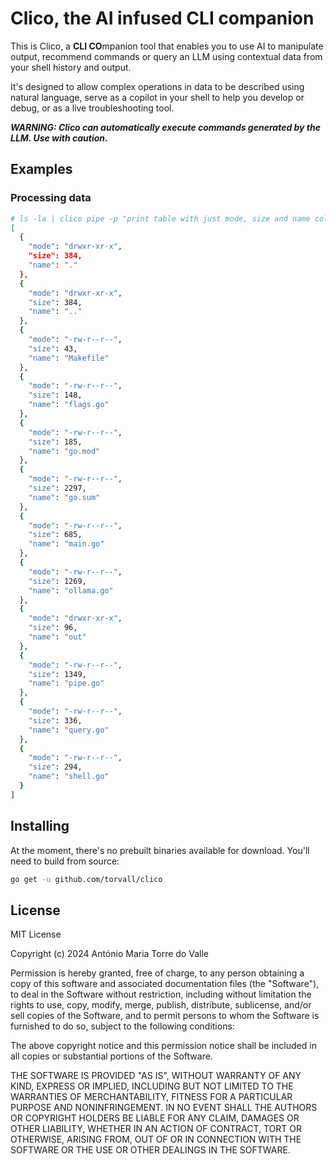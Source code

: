 # Clico, the AI infused CLI companion

This is Clico, a **CLI CO**mpanion tool that enables you to use AI to manipulate output, recommend commands
or query an LLM using contextual data from your shell history and output.

It's designed to allow complex operations in data to be described using natural language, serve as a copilot in
your shell to help you develop or debug, or as a live troubleshooting tool.

***WARNING: Clico can automatically execute commands generated by the LLM. Use with caution.***

## Examples

### Processing data

```sh
# ls -la | clico pipe -p "print table with just mode, size and name columns in json format" | jq
[
  {
    "mode": "drwxr-xr-x",
    "size": 384,
    "name": "."
  },
  {
    "mode": "drwxr-xr-x",
    "size": 384,
    "name": ".."
  },
  {
    "mode": "-rw-r--r--",
    "size": 43,
    "name": "Makefile"
  },
  {
    "mode": "-rw-r--r--",
    "size": 148,
    "name": "flags.go"
  },
  {
    "mode": "-rw-r--r--",
    "size": 185,
    "name": "go.mod"
  },
  {
    "mode": "-rw-r--r--",
    "size": 2297,
    "name": "go.sum"
  },
  {
    "mode": "-rw-r--r--",
    "size": 685,
    "name": "main.go"
  },
  {
    "mode": "-rw-r--r--",
    "size": 1269,
    "name": "ollama.go"
  },
  {
    "mode": "drwxr-xr-x",
    "size": 96,
    "name": "out"
  },
  {
    "mode": "-rw-r--r--",
    "size": 1349,
    "name": "pipe.go"
  },
  {
    "mode": "-rw-r--r--",
    "size": 336,
    "name": "query.go"
  },
  {
    "mode": "-rw-r--r--",
    "size": 294,
    "name": "shell.go"
  }
]
```

## Installing

At the moment, there's no prebuilt binaries available for download. You'll need to build from source:

```sh
go get -u github.com/torvall/clico
```

## License

MIT License

Copyright (c) 2024 António Maria Torre do Valle

Permission is hereby granted, free of charge, to any person obtaining a copy
of this software and associated documentation files (the "Software"), to deal
in the Software without restriction, including without limitation the rights
to use, copy, modify, merge, publish, distribute, sublicense, and/or sell
copies of the Software, and to permit persons to whom the Software is
furnished to do so, subject to the following conditions:

The above copyright notice and this permission notice shall be included in all
copies or substantial portions of the Software.

THE SOFTWARE IS PROVIDED "AS IS", WITHOUT WARRANTY OF ANY KIND, EXPRESS OR
IMPLIED, INCLUDING BUT NOT LIMITED TO THE WARRANTIES OF MERCHANTABILITY,
FITNESS FOR A PARTICULAR PURPOSE AND NONINFRINGEMENT. IN NO EVENT SHALL THE
AUTHORS OR COPYRIGHT HOLDERS BE LIABLE FOR ANY CLAIM, DAMAGES OR OTHER
LIABILITY, WHETHER IN AN ACTION OF CONTRACT, TORT OR OTHERWISE, ARISING FROM,
OUT OF OR IN CONNECTION WITH THE SOFTWARE OR THE USE OR OTHER DEALINGS IN THE
SOFTWARE.
